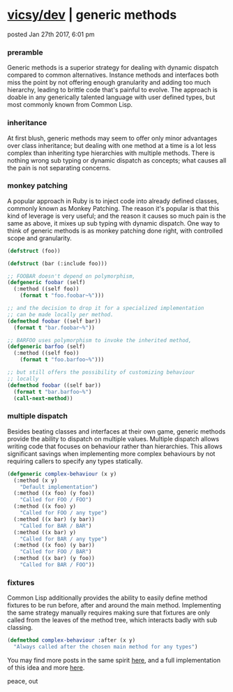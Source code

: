 # [vicsy/dev](https://github.com/codr4life/vicsydev) | generic methods
posted Jan 27th 2017, 6:01 pm

### preramble
Generic methods is a superior strategy for dealing with dynamic dispatch compared to common alternatives. Instance methods and interfaces both miss the point by not offering enough granularity and adding too much hierarchy, leading to brittle code that's painful to evolve. The approach is doable in any generically talented language with user defined types, but most commonly known from Common Lisp. 

### inheritance
At first blush, generic methods may seem to offer only minor advantages over class inheritance; but dealing with one method at a time is a lot less complex than inheriting type hierarchies with multiple methods. There is nothing wrong sub typing or dynamic dispatch as concepts; what causes all the pain is not separating concerns.

### monkey patching
A popular approach in Ruby is to inject code into already defined classes, commonly known as Monkey Patching. The reason it's popular is that this kind of leverage is very useful; and the reason it causes so much pain is the same as above, it mixes up sub typing with dynamic dispatch. One way to think of generic methods is as monkey patching done right, with controlled scope and granularity.

```lisp
(defstruct (foo))

(defstruct (bar (:include foo)))

;; FOOBAR doesn't depend on polymorphism,
(defgeneric foobar (self)
  (:method ((self foo))
    (format t "foo.foobar~%")))

;; and the decision to drop it for a specialized implementation
;; can be made locally per method.
(defmethod foobar ((self bar))
  (format t "bar.foobar~%"))

;; BARFOO uses polymorphism to invoke the inherited method,
(defgeneric barfoo (self)
  (:method ((self foo))
    (format t "foo.barfoo~%")))

;; but still offers the possibility of customizing behaviour
;; locally 
(defmethod foobar ((self bar))
  (format t "bar.barfoo~%")
  (call-next-method))
```

### multiple dispatch
Besides beating classes and interfaces at their own game, generic methods provide the ability to dispatch on multiple values. Multiple dispatch allows writing code that focuses on behaviour rather than hierarchies. This allows significant savings when implementing more complex behaviours by not requiring callers to specify any types statically.

```lisp
(defgeneric complex-behaviour (x y)
  (:method (x y)
    "Default implementation")
  (:method ((x foo) (y foo))
    "Called for FOO / FOO")
  (:method ((x foo) y)
    "Called for FOO / any type")
  (:method ((x bar) (y bar))
    "Called for BAR / BAR")
  (:method ((x bar) y)
    "Called for BAR / any type")
  (:method ((x foo) (y bar))
    "Called for FOO / BAR")
  (:method ((x bar) (y foo))
    "Called for BAR / FOO"))
```

### fixtures
Common Lisp additionally provides the ability to easily define method fixtures to be run before, after and around the main method. Implementing the same strategy manually requires making sure that fixtures are only called from the leaves of the method tree, which interacts badly with sub classing.

```lisp
(defmethod complex-behaviour :after (x y)
  "Always called after the chosen main method for any types")
```

You may find more posts in the same spirit <a href="http://vicsydev.blogspot.de/">here</a>, and a full implementation of this idea and more <a href="https://github.com/codr4life/cl4l">here</a>.

peace, out
